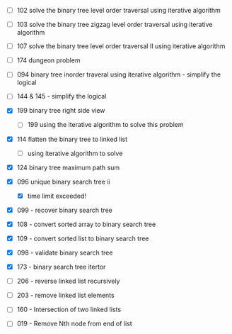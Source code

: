 - [ ] 102 solve the binary tree level order traversal using iterative algorithm

- [ ] 103 solve the binary tree zigzag level order traversal using iterative algorithm

- [ ] 107 solve the binary tree level order traversal II using iterative algorithm

- [ ] 174 dungeon problem

- [ ] 094 binary tree inorder traveral using iterative algorithm - simplify the logical

- [ ] 144 & 145 - simplify the logical

- [x] 199 binary tree right side view
  - [ ] 199 using the iterative algorithm to solve this problem
  
- [x] 114 flatten the binary tree to linked list
  - [ ] using iterative algorithm to solve

- [x] 124 binary tree maximum path sum

- [x] 096 unique binary search tree ii
  - [x] time limit exceeded!

- [x] 099 - recover binary search tree

- [x] 108 - convert sorted array to binary search tree

- [x] 109 - convert sorted list to binary search tree

- [x] 098 - validate binary search tree

- [x] 173 - binary search tree itertor

- [ ] 206 - reverse linked list recursively

- [ ] 203 - remove linked list elements

- [ ] 160 - Intersection of two linked lists

- [ ] 019 - Remove Nth node from end of list

